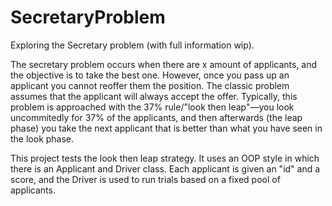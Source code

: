 # SecretaryProblem
Exploring the Secretary problem (with full information wip). 

The secretary problem occurs when there are x amount of applicants, and the objective is to take the best one. However, once you pass up an applicant you cannot reoffer them the position. The classic problem assumes that the applicant will always accept the offer. Typically, this problem is approached with the 37% rule/"look then leap"—you look uncommitedly for 37% of the applicants, and then afterwards (the leap phase) you take the next applicant that is better than what you have seen in the look phase. 

This project tests the look then leap strategy. It uses an OOP style in which there is an Applicant and Driver class. Each applicant is given an "id" and a score, and the Driver is used to run trials based on a fixed pool of applicants. 
